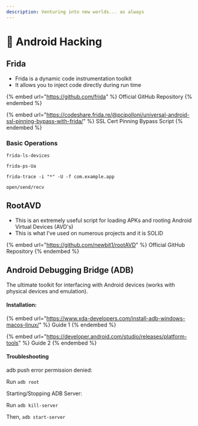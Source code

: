 ```yaml
---
description: Venturing into new worlds... as always
---
```


# 🤖 Android Hacking

## Frida

* Frida is a dynamic code instrumentation toolkit
* It allows you to inject code directly during run time

{% embed url="https://github.com/frida" %}
Official GitHub Repository
{% endembed %}

{% embed url="https://codeshare.frida.re/@pcipolloni/universal-android-ssl-pinning-bypass-with-frida/" %}
SSL Cert Pinning Bypass Script
{% endembed %}

### Basic Operations

```
frida-ls-devices

frida-ps-Ua

frida-trace -i "*" -U -f com.example.app

open/send/recv
```

## RootAVD

* This is an extremely useful script for loading APKs and rooting Android Virtual Devices (AVD's)
* This is what I've used on numerous projects and it is SOLID

{% embed url="https://github.com/newbit1/rootAVD" %}
Official GitHub Repository
{% endembed %}

## Android Debugging Bridge (ADB)

The ultimate toolkit for interfacing with Android devices (works with physical devices and emulation).

#### Installation:

{% embed url="https://www.xda-developers.com/install-adb-windows-macos-linux/" %}
Guide 1
{% endembed %}

{% embed url="https://developer.android.com/studio/releases/platform-tools" %}
Guide 2
{% endembed %}

#### Troubleshooting

adb push error permission denied:

Run `adb root`

Starting/Stopping ADB Server:

Run `adb kill-server`

Then, `adb start-server`

